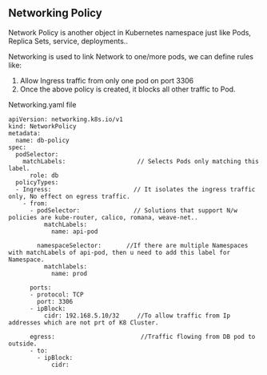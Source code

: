 ## Networking Policy
Network Policy is another object in Kubernetes namespace just like Pods, Replica Sets, service, deployments..

Networking is used to link Network to one/more pods, we can define rules like:
1. Allow Ingress traffic from only one pod on port 3306
2. Once the above policy is created, it blocks all other traffic to Pod.

Networking.yaml file
```
apiVersion: networking.k8s.io/v1
kind: NetworkPolicy
metadata:
  name: db-policy
spec:
  podSelector:
    matchLabels:                    // Selects Pods only matching this label.
      role: db
  policyTypes:
  - Ingress:                       // It isolates the ingress traffic only, No effect on egress traffic.
    - from:
      - podSelector:               // Solutions that support N/w policies are kube-router, calico, romana, weave-net..
          matchLabels:
            name: api-pod

        namespaceSelector:       //If there are multiple Namespaces with matchLabels of api-pod, then u need to add this label for Namespace.
          matchlabels:
            name: prod

      ports:
      - protocol: TCP
        port: 3306
      - ipBlock:
          cidr: 192.168.5.10/32     //To allow traffic from Ip addresses which are not prt of K8 Cluster.

      egress:                        //Traffic flowing from DB pod to outside.
      - to:
        - ipBlock:
            cidr:
```

